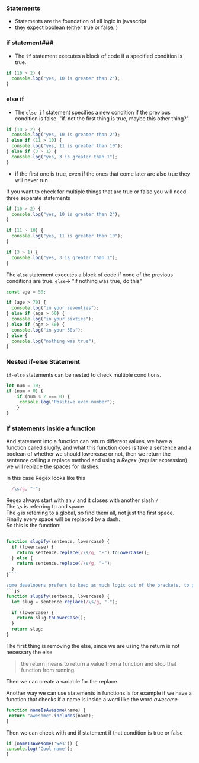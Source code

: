 ### Statements

- Statements are the foundation of all logic in javascript
- they expect boolean (either true or false.  )

### if statement###

- The `if` statement executes a block of code if a specified condition is true.

```js
if (10 > 2) {
  console.log("yes, 10 is greater than 2");
}
```

### else if ###
- The `else if` statement specifies a new condition if the previous condition is false.
"if. not the first thing is true, maybe this other thing?"

```js
if (10 > 2) {
  console.log("yes, 10 is greater than 2");
} else if (11 > 10) {
  console.log("yes, 11 is greater than 10");
} else if (3 > 1) {
  console.log("yes, 3 is greater than 1");
}
```

-  if the first one is true, even if the ones that come later are also true they will never run

If you want to check for multiple things that are true or false you will need three separate statements

```js
if (10 > 2) {
  console.log("yes, 10 is greater than 2");
}

if (11 > 10) {
  console.log("yes, 11 is greater than 10");
}

if (3 > 1) {
  console.log("yes, 3 is greater than 1");
}
```

The `else` statement executes a block of code if none of the previous conditions are true.
`else`-> "if nothing was true, do this" 

```js
const age = 50;

if (age > 70) {
  console.log("in your seventies");
} else if (age > 60) {
  console.log("in your sixties");
} else if (age > 50) {
  console.log("in your 50s");
} else {
  console.log("nothing was true");
}
```

### **Nested if-else Statement** 

`if-else` statements can be nested to check multiple conditions.

```js
let num = 10; 
if (num > 0) { 
	if (num % 2 === 0) {
	 console.log("Positive even number"); 
	} 
}
```



### If statements inside a function ###

And statement into a function can return different values, we have a function called slugify, and what this function does is take a sentence and a boolean of whether we should lowercase or not, then we return the sentence calling a replace method and using a _Regex_ (regular expression) we will replace the spaces for dashes.  

In this case Regex looks like this

```js
  /\s/g, "-";
 ```

Regex always start with an `/` and it closes with another slash `/`  
The `\s` is referring to and space  
The `g` is referring to a global, so find them all, not just the first space.  
Finally every space will be replaced by a dash.  
So this is the function:
```js

function slugify(sentence, lowercase) {
  if (lowercase) {
    return sentence.replace(/\s/g, "-").toLowerCase();
  } else {
    return sentence.replace(/\s/g, "-");
  }
}```

some developers prefers to keep as much logic out of the brackets, to prevent delete something, so lets remake the function
```js
function slugify(sentence, lowercase) {
  let slug = sentence.replace(/\s/g, "-");

  if (lowercase) {
    return slug.toLowerCase();
  }
  return slug;
}
```

The first thing is removing the else, since we are using the return is not necessary the else

> the return means to return a value from a function and stop that function from running.

Then we can create a variable for the replace.

Another way we can use statements in functions is for example if we have a function that checks if a name is inside a word like the word _awesome_
```js
function nameIsAwesome(name) {
 return "awesome".includes(name);
}
```

Then we can check with and if statement if that condition is true or false

```js
if (nameIsAwesome('wes')) {
console.log('Cool name');
}
```